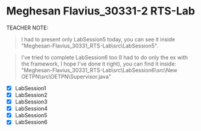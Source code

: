 # Meghesan Flavius_30331-2 RTS-Lab
TEACHER NOTE: 
> I had to present only LabSession5 today, you can see it inside "Meghesan-Flavius_30331_RTS-Lab\src\LabSession5". 

> I've tried to complete LabSession6 too (I had to do only the ex with the framework, I hope I've done it right), you can find it inside: "Meghesan-Flavius_30331_RTS-Lab\src\LabSession6\src\New OETPN\src\OETPN\Supervisor.java"
 - [x] LabSession1
 - [x] LabSession2
 - [x] LabSession3
 - [x] LabSession4
 - [x] LabSession5
 - [x] LabSession6

